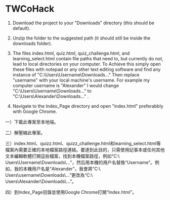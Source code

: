 # TWCoHack

1. Download the project to your "Downloads" directory (this should be default).

2. Unzip the folder to the suggested path (it should still be inside the downloads folder).

3. The files index.html, quiz.html, quiz_challenge.html, and learning_select.html contain file paths that need to, but currently do not, lead to local directories on your computer. To Achieve this simply open these files with notepad or any other text editing software and find any instance of "C:\Users\Username\Downloads\..." Then replace  "username" with your local machine's username. For example my computer username is "Alexander" I would change "C:\Users\Username\Downloads\..." to "C:\Users\Alexander\Downloads\..." .
   
4. Navigate to the Index_Page directory and open "index.html" preferabbly with Google Chrome.



一）下載此專案至本地端。

二）解壓縮此專案。

三）index.html、quizz.html、quizz_challenge.html和learning_select.html等檔案內需要正確的本地檔案路徑連結。要達到此目的，只需使用記事本或任何其他文本編輯軟體打開這些檔案，找到本機檔案路徑，例如“C:\ Users\Username\Downloads\…”，然后用本機的用户名替換“Username”。例如，我的本機用户名是“Alexander”，我會將“C:\ Users\username\Downloads\…”更改為“C:\ Users\Alexander\Downloads\…”。

四）到Index_Page目錄並使用Google Chrome打開“Index.html”。
